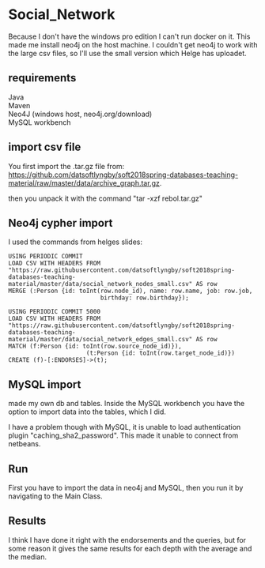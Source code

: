 # Social_Network
Because I don't have the windows pro edition I can't run docker on it. This made me install neo4j on the host machine. I couldn't get neo4j to work with the large csv files, so I'll use the small version which Helge has uploadet.

## requirements
Java<br>
Maven<br>
Neo4J (windows host, neo4j.org/download)<br>
MySQL workbench

## import csv file
You first import the .tar.gz file from: https://github.com/datsoftlyngby/soft2018spring-databases-teaching-material/raw/master/data/archive_graph.tar.gz.

then you unpack it with the command "tar -xzf rebol.tar.gz"

## Neo4j cypher import
I used the commands from helges slides:

```
USING PERIODIC COMMIT
LOAD CSV WITH HEADERS FROM "https://raw.githubusercontent.com/datsoftlyngby/soft2018spring-databases-teaching-material/master/data/social_network_nodes_small.csv" AS row
MERGE (:Person {id: toInt(row.node_id), name: row.name, job: row.job, 
                          birthday: row.birthday});
```

```
USING PERIODIC COMMIT 5000
LOAD CSV WITH HEADERS FROM "https://raw.githubusercontent.com/datsoftlyngby/soft2018spring-databases-teaching-material/master/data/social_network_edges_small.csv" AS row
MATCH (f:Person {id: toInt(row.source_node_id)}), 
                      (t:Person {id: toInt(row.target_node_id)})
CREATE (f)-[:ENDORSES]->(t);
```

## MySQL import
made my own db and tables.
Inside the MySQL workbench you have the option to import data into the tables, which I did.

I have a problem though with MySQL, it is unable to load authentication plugin "caching_sha2_password".
This made it unable to connect from netbeans.

## Run
First you have to import the data in neo4j and MySQL, then you run it by navigating to the Main Class.

## Results
I think I have done it right with the endorsements and the queries, but for some reason it gives the same results for each depth with the average and the median.
